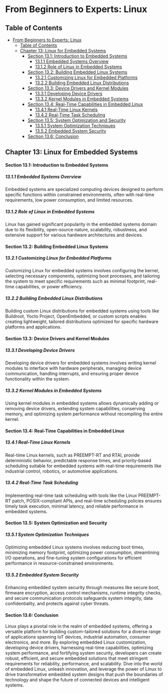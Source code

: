 # From Beginners to Experts: Linux
## Table of Contents
- [From Beginners to Experts: Linux](#from-beginners-to-experts-linux)
  - [Table of Contents](#table-of-content)
  - [Chapter 13: Linux for Embedded Systems](#chapter-13-linux-for-embedded-systems)
      - [Section 13.1: Introduction to Embedded Systems](#section-131-introduction-to-embedded-systems)
        - [13.1.1 Embedded Systems Overview](#1311-embedded-systems-overview)
        - [13.1.2 Role of Linux in Embedded Systems](#1312-role-of-linux-in-embedded-systems)
      - [Section 13.2: Building Embedded Linux Systems](#section-132-building-embedded-linux-systems)
        - [13.2.1 Customizing Linux for Embedded Platforms](#1321-customizing-linux-for-embedded-platforms)
        - [13.2.2 Building Embedded Linux Distributions](#1322-building-embedded-linux-distributions)
      - [Section 13.3: Device Drivers and Kernel Modules](#section-133-device-drivers-and-kernel-modules)
        - [13.3.1 Developing Device Drivers](#1331-developing-device-drivers)
        - [13.3.2 Kernel Modules in Embedded Systems](#1332-kernel-modules-in-embedded-systems)
      - [Section 13.4: Real-Time Capabilities in Embedded Linux](#section-134-real-time-capabilities-in-embedded-linux)
        - [13.4.1 Real-Time Linux Kernels](#1341-real-time-linux-kernels)
        - [13.4.2 Real-Time Task Scheduling](#1342-real-time-task-scheduling)
      - [Section 13.5: System Optimization and Security](#section-135-system-optimization-and-security)
        - [13.5.1 System Optimization Techniques](#1351-system-optimization-techniques)
        - [13.5.2 Embedded System Security](#1352-embedded-system-security)
      - [Section 13.6: Conclusion](#section-136-conclusion)

## Chapter 13: Linux for Embedded Systems

#### Section 13.1: Introduction to Embedded Systems

##### 13.1.1 Embedded Systems Overview

Embedded systems are specialized computing devices designed to perform specific functions within constrained environments, often with real-time requirements, low power consumption, and limited resources.

##### 13.1.2 Role of Linux in Embedded Systems

Linux has gained significant popularity in the embedded systems domain due to its flexibility, open-source nature, scalability, robustness, and extensive support for various hardware architectures and devices.

#### Section 13.2: Building Embedded Linux Systems

##### 13.2.1 Customizing Linux for Embedded Platforms

Customizing Linux for embedded systems involves configuring the kernel, selecting necessary components, optimizing boot processes, and tailoring the system to meet specific requirements such as minimal footprint, real-time capabilities, or power efficiency.

##### 13.2.2 Building Embedded Linux Distributions

Building custom Linux distributions for embedded systems using tools like Buildroot, Yocto Project, OpenEmbedded, or custom scripts enables creating lightweight, tailored distributions optimized for specific hardware platforms and applications.

#### Section 13.3: Device Drivers and Kernel Modules

##### 13.3.1 Developing Device Drivers

Developing device drivers for embedded systems involves writing kernel modules to interface with hardware peripherals, managing device communication, handling interrupts, and ensuring proper device functionality within the system.

##### 13.3.2 Kernel Modules in Embedded Systems

Using kernel modules in embedded systems allows dynamically adding or removing device drivers, extending system capabilities, conserving memory, and optimizing system performance without recompiling the entire kernel.

#### Section 13.4: Real-Time Capabilities in Embedded Linux

##### 13.4.1 Real-Time Linux Kernels

Real-time Linux kernels, such as PREEMPT-RT and RTAI, provide deterministic behavior, predictable response times, and priority-based scheduling suitable for embedded systems with real-time requirements like industrial control, robotics, or automotive applications.

##### 13.4.2 Real-Time Task Scheduling

Implementing real-time task scheduling with tools like the Linux PREEMPT-RT patch, POSIX-compliant APIs, and real-time scheduling policies ensures timely task execution, minimal latency, and reliable performance in embedded systems.

#### Section 13.5: System Optimization and Security

##### 13.5.1 System Optimization Techniques

Optimizing embedded Linux systems involves reducing boot times, minimizing memory footprint, optimizing power consumption, streamlining I/O operations, and fine-tuning system configurations for efficient performance in resource-constrained environments.

##### 13.5.2 Embedded System Security

Enhancing embedded system security through measures like secure boot, firmware encryption, access control mechanisms, runtime integrity checks, and secure communication protocols safeguards system integrity, data confidentiality, and protects against cyber threats.

#### Section 13.6: Conclusion

Linux plays a pivotal role in the realm of embedded systems, offering a versatile platform for building custom-tailored solutions for a diverse range of applications spanning IoT devices, industrial automation, consumer electronics, and more. By exploring embedded Linux customization, developing device drivers, harnessing real-time capabilities, optimizing system performance, and fortifying system security, developers can create robust, efficient, and secure embedded solutions that meet stringent requirements for reliability, performance, and scalability. Dive into the world of embedded Linux, unleash innovation, and leverage the power of Linux to drive transformative embedded system designs that push the boundaries of technology and shape the future of connected devices and intelligent systems.
